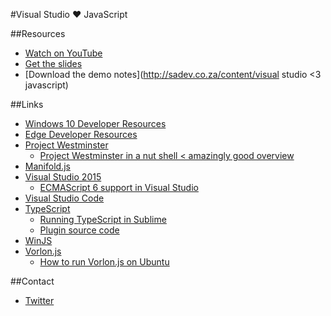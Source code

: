 #Visual Studio ❤ JavaScript

##Resources  
- [Watch on YouTube](http://youtu.be/KIPo3Rct1E4)
- [Get the slides](http://www.slideshare.net/rmaclean/visual-studio-javascript)
- [Download the demo notes](http://sadev.co.za/content/visual studio <3 javascript)

##Links
- [Windows 10 Developer Resources](http://dev.windows.com)
- [Edge Developer Resources](http://bit.ly/edgeForDevs)
- [Project Westminster](http://bit.ly/projectWestminster)
  - [Project Westminster in a nut shell < amazingly good overview](http://blogs.windows.com/buildingapps/2015/07/06/project-westminster-in-a-nutshell/)
- [Manifold.js](http://manifoldjs.com)
- [Visual Studio 2015](http://visualstudio.com)
  - [ECMAScript 6 support in Visual Studio](http://www.sadev.co.za/content/visual-studio-es6)
- [Visual Studio Code](http://j.mp/VS_Code)
- [TypeScript](http://www.typescriptlang.org)
  - [Running TypeScript in Sublime](http://www.sadev.co.za/content/how-use-typescript-sublime-text)
  - [Plugin source code](https://github.com/Microsoft/TypeScript-Sublime-Plugin)
- [WinJS](http://try.buildwinjs.com)
- [Vorlon.js](http://vorlonjs.com)
  - [How to run Vorlon.js on Ubuntu](http://www.sadev.co.za/content/running-vorlonjs-ubuntu)

##Contact
- [Twitter](http://twitter.com/rmaclean)
